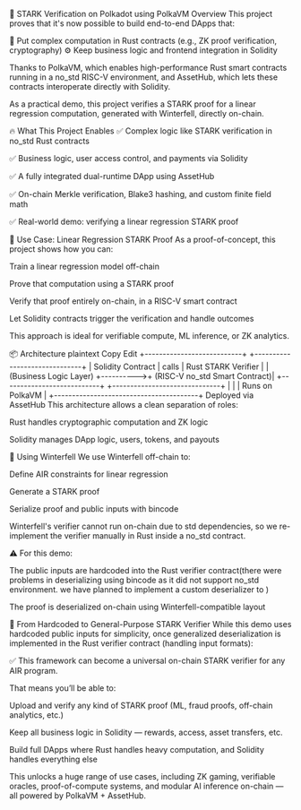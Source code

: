 🧠 STARK Verification on Polkadot using PolkaVM
Overview
This project proves that it's now possible to build end-to-end DApps that:

🧩 Put complex computation in Rust contracts (e.g., ZK proof verification, cryptography)
⚙️ Keep business logic and frontend integration in Solidity

Thanks to PolkaVM, which enables high-performance Rust smart contracts running in a no_std RISC-V environment, and AssetHub, which lets these contracts interoperate directly with Solidity.

As a practical demo, this project verifies a STARK proof for a linear regression computation, generated with Winterfell, directly on-chain.

🔥 What This Project Enables
✅ Complex logic like STARK verification in no_std Rust contracts

✅ Business logic, user access control, and payments via Solidity

✅ A fully integrated dual-runtime DApp using AssetHub

✅ On-chain Merkle verification, Blake3 hashing, and custom finite field math

✅ Real-world demo: verifying a linear regression STARK proof

📐 Use Case: Linear Regression STARK Proof
As a proof-of-concept, this project shows how you can:

Train a linear regression model off-chain

Prove that computation using a STARK proof

Verify that proof entirely on-chain, in a RISC-V smart contract

Let Solidity contracts trigger the verification and handle outcomes

This approach is ideal for verifiable compute, ML inference, or ZK analytics.

📦 Architecture
plaintext
Copy
Edit
+---------------------------+           +------------------------------+
|   Solidity Contract       |  calls    |   Rust STARK Verifier        |
| (Business Logic Layer)    +---------->+ (RISC-V no_std Smart Contract)|
+---------------------------+           +------------------------------+
            |                                        |
            |              Runs on PolkaVM           |
            +----------------------------------------+
                       Deployed via AssetHub
This architecture allows a clean separation of roles:

Rust handles cryptographic computation and ZK logic

Solidity manages DApp logic, users, tokens, and payouts

🧠 Using Winterfell
We use Winterfell off-chain to:

Define AIR constraints for linear regression

Generate a STARK proof

Serialize proof and public inputs with bincode

Winterfell's verifier cannot run on-chain due to std dependencies, so we re-implement the verifier manually in Rust inside a no_std contract.

⚠️ For this demo:

The public inputs are hardcoded into the Rust verifier contract(there were problems in deserializing using bincode as it did not support no_std environment. we have planned to implement a custom deserializer to )

The proof is deserialized on-chain using Winterfell-compatible layout 

🧩 From Hardcoded to General-Purpose STARK Verifier
While this demo uses hardcoded public inputs for simplicity, once generalized deserialization is implemented in the Rust verifier contract (handling input formats):

✅ This framework can become a universal on-chain STARK verifier for any AIR program.

That means you’ll be able to:

Upload and verify any kind of STARK proof (ML, fraud proofs, off-chain analytics, etc.)

Keep all business logic in Solidity — rewards, access, asset transfers, etc.

Build full DApps where Rust handles heavy computation, and Solidity handles everything else

This unlocks a huge range of use cases, including ZK gaming, verifiable oracles, proof-of-compute systems, and modular AI inference on-chain — all powered by PolkaVM + AssetHub.

